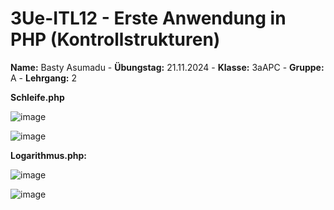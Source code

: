# 3Ue-ITL12 - Erste Anwendung in PHP (Kontrollstrukturen)


**Name:** Basty Asumadu - **Übungstag:** 21.11.2024 - **Klasse:** 3aAPC - **Gruppe:** A - **Lehrgang:** 2

**Schleife.php**

![image](https://github.com/user-attachments/assets/443f8c1c-df10-4cbb-9bd7-15d090b838d8)

![image](https://github.com/user-attachments/assets/e01eea7d-5b4d-48ce-b953-3058b164586c)

**Logarithmus.php:**

![image](https://github.com/user-attachments/assets/1ef12fc8-535f-4843-a62f-65857b6717f9)

![image](https://github.com/user-attachments/assets/d6fe66e0-a97b-4d19-a48a-599dbab52903)
